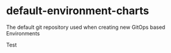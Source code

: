 # default-environment-charts
The default git repository used when creating new GitOps based Environments

Test

